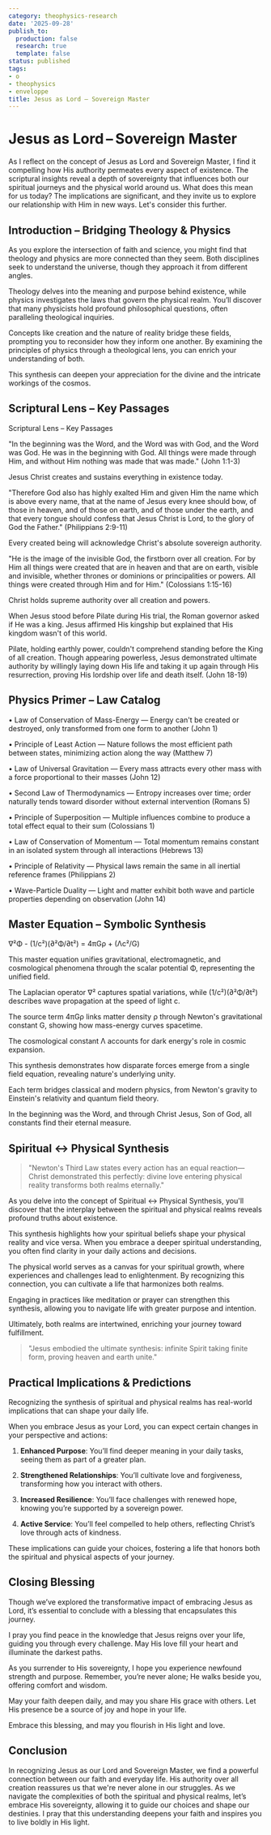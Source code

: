 ```yaml
---
category: theophysics-research
date: '2025-09-28'
publish_to:
  production: false
  research: true
  template: false
status: published
tags:
- o
- theophysics
- enveloppe
title: Jesus as Lord – Sovereign Master
---
```

   
# Jesus as Lord – Sovereign Master   
   
As I reflect on the concept of Jesus as Lord and Sovereign Master, I find it compelling how His authority permeates every aspect of existence. The scriptural insights reveal a depth of sovereignty that influences both our spiritual journeys and the physical world around us. What does this mean for us today? The implications are significant, and they invite us to explore our relationship with Him in new ways. Let's consider this further.   
   
## Introduction – Bridging Theology & Physics   
   
As you explore the intersection of faith and science, you might find that theology and physics are more connected than they seem. Both disciplines seek to understand the universe, though they approach it from different angles.   
   
Theology delves into the meaning and purpose behind existence, while physics investigates the laws that govern the physical realm. You’ll discover that many physicists hold profound philosophical questions, often paralleling theological inquiries.   
   
Concepts like creation and the nature of reality bridge these fields, prompting you to reconsider how they inform one another. By examining the principles of physics through a theological lens, you can enrich your understanding of both.   
   
This synthesis can deepen your appreciation for the divine and the intricate workings of the cosmos.   
   
## Scriptural Lens – Key Passages   
   
Scriptural Lens – Key Passages   
   
"In the beginning was the Word, and the Word was with God, and the Word was God. He was in the beginning with God. All things were made through Him, and without Him nothing was made that was made." (John 1:1-3)   
   
Jesus Christ creates and sustains everything in existence today.   
   
"Therefore God also has highly exalted Him and given Him the name which is above every name, that at the name of Jesus every knee should bow, of those in heaven, and of those on earth, and of those under the earth, and that every tongue should confess that Jesus Christ is Lord, to the glory of God the Father." (Philippians 2:9-11)   
   
Every created being will acknowledge Christ's absolute sovereign authority.   
   
"He is the image of the invisible God, the firstborn over all creation. For by Him all things were created that are in heaven and that are on earth, visible and invisible, whether thrones or dominions or principalities or powers. All things were created through Him and for Him." (Colossians 1:15-16)   
   
Christ holds supreme authority over all creation and powers.   
   
When Jesus stood before Pilate during His trial, the Roman governor asked if He was a king. Jesus affirmed His kingship but explained that His kingdom wasn't of this world.   
   
Pilate, holding earthly power, couldn't comprehend standing before the King of all creation. Though appearing powerless, Jesus demonstrated ultimate authority by willingly laying down His life and taking it up again through His resurrection, proving His lordship over life and death itself. (John 18-19)   
   
## Physics Primer – Law Catalog   
   
• Law of Conservation of Mass-Energy — Energy can't be created or destroyed, only transformed from one form to another (John 1)   
   
• Principle of Least Action — Nature follows the most efficient path between states, minimizing action along the way (Matthew 7)   
   
• Law of Universal Gravitation — Every mass attracts every other mass with a force proportional to their masses (John 12)   
   
• Second Law of Thermodynamics — Entropy increases over time; order naturally tends toward disorder without external intervention (Romans 5)   
   
• Principle of Superposition — Multiple influences combine to produce a total effect equal to their sum (Colossians 1)   
   
• Law of Conservation of Momentum — Total momentum remains constant in an isolated system through all interactions (Hebrews 13)   
   
• Principle of Relativity — Physical laws remain the same in all inertial reference frames (Philippians 2)   
   
• Wave-Particle Duality — Light and matter exhibit both wave and particle properties depending on observation (John 14)   
   
## Master Equation – Symbolic Synthesis   
   
∇²Φ - (1/c²)(∂²Φ/∂t²) = 4πGρ + (Λc²/G)   
   
This master equation unifies gravitational, electromagnetic, and cosmological phenomena through the scalar potential Φ, representing the unified field.   
   
The Laplacian operator ∇² captures spatial variations, while (1/c²)(∂²Φ/∂t²) describes wave propagation at the speed of light c.   
   
The source term 4πGρ links matter density ρ through Newton's gravitational constant G, showing how mass-energy curves spacetime.   
   
The cosmological constant Λ accounts for dark energy's role in cosmic expansion.   
   
This synthesis demonstrates how disparate forces emerge from a single field equation, revealing nature's underlying unity.   
   
Each term bridges classical and modern physics, from Newton's gravity to Einstein's relativity and quantum field theory.   
   
In the beginning was the Word, and through Christ Jesus, Son of God, all constants find their eternal measure.   
   
## Spiritual ↔ Physical Synthesis   
   
> "Newton's Third Law states every action has an equal reaction—Christ demonstrated this perfectly: divine love entering physical reality transforms both realms eternally."   
   
As you delve into the concept of Spiritual ↔ Physical Synthesis, you'll discover that the interplay between the spiritual and physical realms reveals profound truths about existence.   
   
This synthesis highlights how your spiritual beliefs shape your physical reality and vice versa. When you embrace a deeper spiritual understanding, you often find clarity in your daily actions and decisions.   
   
The physical world serves as a canvas for your spiritual growth, where experiences and challenges lead to enlightenment. By recognizing this connection, you can cultivate a life that harmonizes both realms.   
   
Engaging in practices like meditation or prayer can strengthen this synthesis, allowing you to navigate life with greater purpose and intention.   
   
Ultimately, both realms are intertwined, enriching your journey toward fulfillment.   
   
> "Jesus embodied the ultimate synthesis: infinite Spirit taking finite form, proving heaven and earth unite."   
   
## Practical Implications & Predictions   
   
Recognizing the synthesis of spiritual and physical realms has real-world implications that can shape your daily life.   
   
When you embrace Jesus as your Lord, you can expect certain changes in your perspective and actions:   
   
1. **Enhanced Purpose**: You’ll find deeper meaning in your daily tasks, seeing them as part of a greater plan.   
   
2. **Strengthened Relationships**: You’ll cultivate love and forgiveness, transforming how you interact with others.   
   
3. **Increased Resilience**: You’ll face challenges with renewed hope, knowing you’re supported by a sovereign power.   
   
4. **Active Service**: You’ll feel compelled to help others, reflecting Christ’s love through acts of kindness.   
   
These implications can guide your choices, fostering a life that honors both the spiritual and physical aspects of your journey.   
   
## Closing Blessing   
   
Though we’ve explored the transformative impact of embracing Jesus as Lord, it’s essential to conclude with a blessing that encapsulates this journey.   
   
I pray you find peace in the knowledge that Jesus reigns over your life, guiding you through every challenge. May His love fill your heart and illuminate the darkest paths.   
   
As you surrender to His sovereignty, I hope you experience newfound strength and purpose. Remember, you’re never alone; He walks beside you, offering comfort and wisdom.   
   
May your faith deepen daily, and may you share His grace with others. Let His presence be a source of joy and hope in your life.   
   
Embrace this blessing, and may you flourish in His light and love.   
   
## Conclusion   
   
In recognizing Jesus as our Lord and Sovereign Master, we find a powerful connection between our faith and everyday life. His authority over all creation reassures us that we're never alone in our struggles. As we navigate the complexities of both the spiritual and physical realms, let’s embrace His sovereignty, allowing it to guide our choices and shape our destinies. I pray that this understanding deepens your faith and inspires you to live boldly in His light.